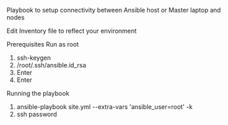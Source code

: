 Playbook to setup connectivity between Ansible host or Master laptop and nodes

Edit Inventory file to reflect your environment

Prerequisites 
Run as root
1.	ssh-keygen
2.	/root/.ssh/ansible.id_rsa
3.	Enter
4.	Enter

Running the playbook
1.	ansible-playbook site.yml --extra-vars 'ansible_user=root' -k
2.	ssh password
